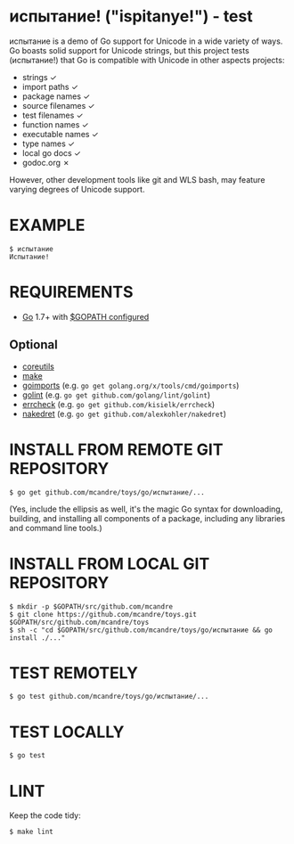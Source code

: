 # испытание! ("ispitanye!") - test

испытание is a demo of Go support for Unicode in a wide variety of ways. Go boasts solid support for Unicode strings, but this project tests (испытание!) that Go is compatible with Unicode in other aspects projects:

* strings ✓
* import paths ✓
* package names ✓
* source filenames ✓
* test filenames ✓
* function names ✓
* executable names ✓
* type names ✓
* local go docs ✓
* godoc.org ✗

However, other development tools like git and WLS bash, may feature varying degrees of Unicode support.

# EXAMPLE

```
$ испытание
Испытание!
```

# REQUIREMENTS

* [Go](https://golang.org) 1.7+ with [$GOPATH configured](https://gist.github.com/mcandre/ef73fb77a825bd153b7836ddbd9a6ddc)

## Optional

* [coreutils](https://www.gnu.org/software/coreutils/coreutils.html)
* [make](https://www.gnu.org/software/make/)
* [goimports](https://godoc.org/golang.org/x/tools/cmd/goimports) (e.g. `go get golang.org/x/tools/cmd/goimports`)
* [golint](https://github.com/golang/lint) (e.g. `go get github.com/golang/lint/golint`)
* [errcheck](https://github.com/kisielk/errcheck) (e.g. `go get github.com/kisielk/errcheck`)
* [nakedret](https://github.com/alexkohler/nakedret) (e.g. `go get github.com/alexkohler/nakedret`)

# INSTALL FROM REMOTE GIT REPOSITORY

```
$ go get github.com/mcandre/toys/go/испытание/...
```

(Yes, include the ellipsis as well, it's the magic Go syntax for downloading, building, and installing all components of a package, including any libraries and command line tools.)

# INSTALL FROM LOCAL GIT REPOSITORY

```
$ mkdir -p $GOPATH/src/github.com/mcandre
$ git clone https://github.com/mcandre/toys.git $GOPATH/src/github.com/mcandre/toys
$ sh -c "cd $GOPATH/src/github.com/mcandre/toys/go/испытание && go install ./..."
```

# TEST REMOTELY

```
$ go test github.com/mcandre/toys/go/испытание/...
```

# TEST LOCALLY

```
$ go test
```

# LINT

Keep the code tidy:

```
$ make lint
```
